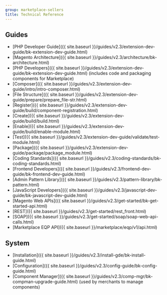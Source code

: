 ```yaml
---
group: marketplace-sellers
title: Technical Reference
---
```


## Guides

-  [PHP Developer Guide]({{ site.baseurl }}/guides/v2.3/extension-dev-guide/bk-extension-dev-guide.html)
-  [Magento Architecture]({{ site.baseurl }}/guides/v2.3/architecture/bk-architecture.html)
-  [PHP Developers]({{ site.baseurl }}/guides/v2.3/extension-dev-guide/bk-extension-dev-guide.html) (includes code and packaging components for Marketplace)
-  [Composer]({{ site.baseurl }}/guides/v2.3/extension-dev-guide/intro/intro-composer.html)
-  [File Structure]({{ site.baseurl }}/guides/v2.3/extension-dev-guide/prepare/prepare_file-str.html)
-  [Register]({{ site.baseurl }}/guides/v2.3/extension-dev-guide/build/component-registration.html)
-  [Create]({{ site.baseurl }}/guides/v2.3/extension-dev-guide/build/build.html)
-  [Enable]({{ site.baseurl }}/guides/v2.3/extension-dev-guide/build/enable-module.html)
-  [Test]({{ site.baseurl }}/guides/v2.3/extension-dev-guide/validate/test-module.html)
-  [Package]({{ site.baseurl }}/guides/v2.3/extension-dev-guide/package/package_module.html)
-  [Coding Standards]({{ site.baseurl }}/guides/v2.3/coding-standards/bk-coding-standards.html)
-  [Frontend Developers]({{ site.baseurl }}/guides/v2.3/frontend-dev-guide/bk-frontend-dev-guide.html)
-  [Admin Pattern Library]({{ site.baseurl }}/guides/v2.3/pattern-library/bk-pattern.html)
-  [JavaScript Developers]({{ site.baseurl }}/guides/v2.3/javascript-dev-guide/bk-javascript-dev-guide.html)
-  [Magento Web APIs]({{ site.baseurl }}/guides/v2.3/get-started/bk-get-started-api.html)
-  [REST]({{ site.baseurl }}/guides/v2.3/get-started/rest_front.html)
-  [SOAP]({{ site.baseurl }}/guides/v2.3/get-started/soap/soap-web-api-calls.html)
-  [Marketplace EQP API]({{ site.baseurl }}/marketplace/eqp/v1/api.html)

## System

-  [Installation]({{ site.baseurl }}/guides/v2.3/install-gde/bk-install-guide.html)
-  [Configuration]({{ site.baseurl }}/guides/v2.3/config-guide/bk-config-guide.html)
-  [Component Manager]({{ site.baseurl }}/guides/v2.3/comp-mgr/bk-compman-upgrade-guide.html) (used by merchants to manage components)
